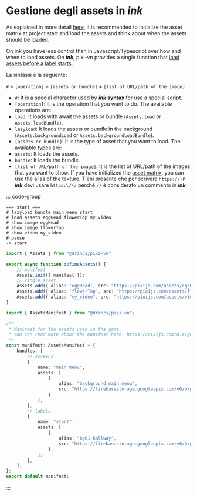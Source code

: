 # Gestione degli assets in _ink_

As explained in more detail [here](/start/assets-management.md), it is recommended to initialize the asset matrix at project start and load the assets and think about when the assets should be loaded.

On ink you have less control than in Javascript/Typescript over how and when to load assets. On _**ink**_, pixi-vn provides a single function that [load assets before a label starts](/start/assets-management.md#load-assets-before-a-label-starts).

La sintassi è la seguente:

`#` + `[operation]` + `[assets or bundle]` + `[list of URL/path of the image]`

- `#`: It is a special character used by **_ink_ syntax** for use a special script.
- `[operation]`: It is the operation that you want to do. The available operations are:
 - `load`: It loads with await the assets or bundle (`Assets.load` or `Assets.loadBundle`).
 - `lazyload`: It loads the assets or bundle in the background (`Assets.backgroundLoad` or `Assets.backgroundLoadBundle`).
- `[assets or bundle]`: It is the type of asset that you want to load. The available types are:
 - `assets`: It loads the assets.
 - `bundle`: It loads the bundle.
- `[list of URL/path of the image]`: It is the list of URL/path of the images that you want to show. If you have initialized the [asset matrix](/start/assets-management.md#initialize-the-asset-matrix-at-project-start), you can use the alias of the texture. Tieni presente che per scrivere `https://` in _**ink**_ devi usare `https:\/\/` perché `//` è considerato un commento in _**ink**_.

::: code-group

```ink [ink/start.ink]
=== start ===
# lazyload bundle main_menu start
# load assets eggHead flowerTop my_video
# show image eggHead
# show image flowerTop
# show video my_video
# pause
-> start
```

```ts [utils/defineAssets.ts]
import { Assets } from "@drincs/pixi-vn"

export async function defineAssets() {
    // manifest
    Assets.init({ manifest });
    // single asset
    Assets.add({ alias: 'eggHead', src: "https://pixijs.com/assets/eggHead.png" })
    Assets.add({ alias: 'flowerTop', src: "https://pixijs.com/assets/flowerTop.png" })
    Assets.add({ alias: "my_video", src: "https://pixijs.com/assets/video.mp4" });
}
```

```ts [assets/manifest.ts]
import { AssetsManifest } from "@drincs/pixi-vn";

/**
 * Manifest for the assets used in the game.
 * You can read more about the manifest here: https://pixijs.com/8.x/guides/components/assets#loading-multiple-assets
 */
const manifest: AssetsManifest = {
    bundles: [
        // screens
        {
            name: "main_menu",
            assets: [
                {
                    alias: "background_main_menu",
                    src: "https://firebasestorage.googleapis.com/v0/b/pixi-vn.appspot.com/o/public%2Fmain-menu.webp?alt=media",
                },
            ],
        },
        // labels
        {
            name: "start",
            assets: [
                {
                    alias: "bg01-hallway",
                    src: "https://firebasestorage.googleapis.com/v0/b/pixi-vn.appspot.com/o/public%2Fbreakdown%2Fbg01-hallway.webp?alt=media",
                },
            ],
        },
    ],
};
export default manifest;
```

:::
